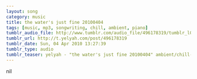 ```yaml
---
layout: song
category: music
title: the water's just fine 20100404
tags: [music, mp3, songwriting, chill, ambient, piano]
tumblr_audio_file: http://www.tumblr.com/audio_file/496178319/tumblr_l0d7a3EVig1qzo4ep
tumblr_url: http://t.yelyah.com/post/496178319
tumblr_date: Sun, 04 Apr 2010 13:27:39
tumblr_type: audio
tumblr_teaser: yelyah - "the water's just fine 20100404" ambient/chill-out type tune
---
```

nil

